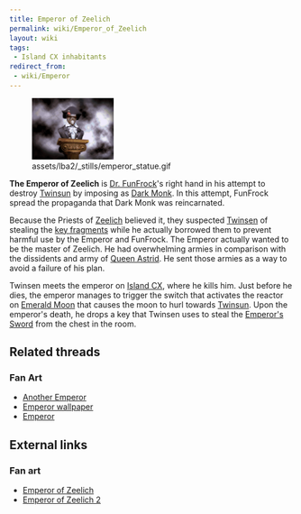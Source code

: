 ```yaml
---
title: Emperor of Zeelich
permalink: wiki/Emperor_of_Zeelich
layout: wiki
tags:
 - Island CX inhabitants
redirect_from:
 - wiki/Emperor
---
```


<figure>
<img src="assets/lba2/_stills/emperor_statue.gif"
title="assets/lba2/_stills/emperor_statue.gif" width="145" />
<figcaption>assets/lba2/_stills/emperor_statue.gif</figcaption>
</figure>

**The Emperor of Zeelich** is [Dr. FunFrock](Dr._FunFrock "wikilink")'s
right hand in his attempt to destroy [Twinsun](Twinsun "wikilink") by
imposing as [Dark Monk](Dark_Monk "wikilink"). In this attempt, FunFrock
spread the propaganda that Dark Monk was reincarnated.

Because the Priests of [Zeelich](Zeelich "wikilink") believed it, they
suspected [Twinsen](Twinsen "wikilink") of stealing the [key
fragments](Dark_Monk's_key "wikilink") while he actually borrowed them
to prevent harmful use by the Emperor and FunFrock. The Emperor actually
wanted to be the master of Zeelich. He had overwhelming armies in
comparison with the dissidents and army of [Queen
Astrid](Astrid "wikilink"). He sent those armies as a way to avoid a
failure of his plan.

Twinsen meets the emperor on [Island CX](Island_CX "wikilink"), where he
kills him. Just before he dies, the emperor manages to trigger the
switch that activates the reactor on [Emerald
Moon](Emerald_Moon "wikilink") that causes the moon to hurl towards
[Twinsun](Twinsun "wikilink"). Upon the emperor's death, he drops a key
that Twinsen uses to steal the [Emperor's
Sword](Emperor's_Sword "wikilink") from the chest in the room.

## Related threads

### Fan Art

- [Another Emperor](https://forum.magicball.net/showthread.php?t=7692)
- [Emperor wallpaper](https://forum.magicball.net/showthread.php?t=4336)
- [Emperor](https://forum.magicball.net/showthread.php?t=4236)

## External links

### Fan art

- [Emperor of
  Zeelich](http://www.deviantart.com/deviation/7406127/?qo=81&q=by%3Asepulchrave&qh=sort%3Atime+-in%3Ascraps)
- [Emperor of Zeelich 2](http://www.deviantart.com/view/16452412/)
